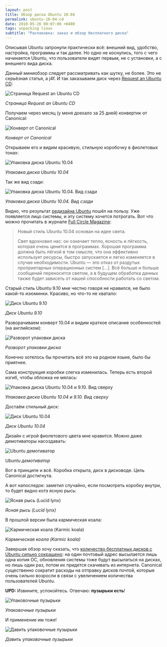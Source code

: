 ```yaml
---
layout: post
title: Обзор диска Ubuntu 10.04
permalink: ubuntu-10-04-cd
date: 2010-05-26 00:07:00 +0400
tags: unpacking linux
subtitle: "Распаковка: заказ и обзор бесплатного диска"
---
```


Описывая Ubuntu затронули практически всё: внешний вид, удобство, настройка, программы и так далее. Но одно не коснулись, того с чего начинается Ubuntu, что пользователи видят первым, не с установки, а с внешнего вида диска.

Данный миниобзор следует рассматривать как шутку, не более. Это не серьёзная статья, а j4f.
И так заказываем диск через [Request an Ubuntu CD](https://shipit.ubuntu.com/):

![Страница Request an Ubuntu CD](/img/ubuntu-10-04-cd/request-ubuntu-cd.png)

*Страница Request an Ubuntu CD*

Получаем через месяц (у меня доехало за 25 дней) конвертик от Canonical:

![Конверт от Canonical](/img/ubuntu-10-04-cd/envelope-from-canonical.png)

*Конверт от Canonical*

Открываем его и видим красивую, стильную коробочку в фиолетовых тонах:

![Упаковка диска Ubuntu 10.04](/img/ubuntu-10-04-cd/cd-packaging.png)

*Упаковка диска Ubuntu 10.04*

Так же вид сзади:

![Упаковка диска Ubuntu 10.04. Вид сзади](/img/ubuntu-10-04-cd/cd-packaging-back.png)

*Упаковка диска Ubuntu 10.04. Вид сзади*

Видно, что результат [редизайна Ubuntu](https://wiki.ubuntu.com/Brand) пошёл на пользу. Уже появляется лицо системы, и эту систему хочется потрогать. Вот что можно прочитать в журнале [Full Circle Magazine](http://habrahabr.ru/blogs/ubuntu/94444/):

> Новый стиль Ubuntu 10.04 основан на идее света.
>
> Свет вдохновил нас: он означает тепло, ясность и лёгкость, которая очень ценится в программах. Хорошая программа должна быть лёгкой в том смысле, что она эффективно использует ресурсы, быстро запускается и легко изменяется в случае необходимости. Ubuntu — это отказ от раздутых проприетарных операционных систем [...]. Всё больше и больше сообщений переносится светом, а в будущем обработка данных также будет зависеть от нашей способности работать со светом.

Старый стиль Ubuntu 9.10 мне честно говоря не нравился, не было какой-то изюминки. Красиво, но что-то не хватало:

![Диск Ubuntu 9.10](/img/ubuntu-10-04-cd/cd-packaging-9-10.png)

*Диск Ubuntu 9.10*

Разворачиваем конверт 10.04 и видим краткое описание особенностей (на английском):

![Разворот упаковки диска](/img/ubuntu-10-04-cd/cd-packaging-spread.png)

*Разворот упаковки диска*

Конечно хотелось бы прочитать всё это на родном языке, было бы приятнее.

Сама конструкция коробки слегка изменилась. Теперь есть второй изгиб, чтобы обложка не мялась:

![Упаковка диска Ubuntu 10.04 и 9.10. Вид сверху](/img/ubuntu-10-04-cd/cd-packaging-top.png)

*Упаковка диска Ubuntu 10.04 и 9.10. Вид сверху*

Достаём стильный диск:

![Диск Ubuntu 10.04](/img/ubuntu-10-04-cd/cd-10-04.png)

*Диск Ubuntu 10.04*

Дизайн с игрой фиолетового цвета мне нравится. Можно даже демотиваторы насоздавать:

![Ubuntu демотиватор](/img/ubuntu-10-04-cd/ubuntu-demotivator.png)

*Ubuntu демотиватор*

Вот в принципе и всё. Коробка открыта, диск в дисководе. Цель Canonical достигнута.

А вот напоследок: заметил случайно, если посмотреть коробку внутри, то будет видно котэ ясную рысь:

![Ясная рысь (Lucid lynx)](/img/ubuntu-10-04-cd/lucid-lynx.png)

*Ясная рысь (Lucid lynx)*

В прошлой версии была кармическая коала:

![Кармическая коала (Karmic koala)](/img/ubuntu-10-04-cd/karmic-koala.png)

*Кармическая коала (Karmic koala)*

Завершая обзор хочу сказать, что [количество бесплатных дисков с Ubuntu сильно сокращено](http://www.xakep.ru/post/49869/): на один почтовый адрес высылается лишь одна копия ОС, обновления системы тоже будут высылаться на дисках, но лишь один раз, потом их придется скачивать из интернета. Canonical существенно сократит расходы на отправку дисков почтой, которые очень сильно возросли в связи с увеличением количества пользователей Ubuntu.

**UPD:**
Извините, успокойтесь. Отвечаю: **пузырьки есть**!

![Упаковочные пузырьки](/img/ubuntu-10-04-cd/packing-bubbles.png)

*Упаковочные пузырьки*

И применение им тоже!

![Давить упаковочные пузырьки](/img/ubuntu-10-04-cd/squeeze-packing-bubbles.png)

*Давить упаковочные пузырьки*

